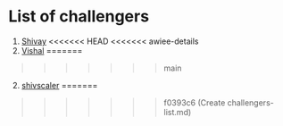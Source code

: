 # List of challengers
1. [Shivay](https://github.com/shivaylamba)
<<<<<<< HEAD
<<<<<<< awiee-details
2. [Vishal](https://github.com/Vishal-74)
=======
>>>>>>> main
2. [shivscaler](http://github.com/shivscaler)
=======
>>>>>>> f0393c6 (Create challengers-list.md)
